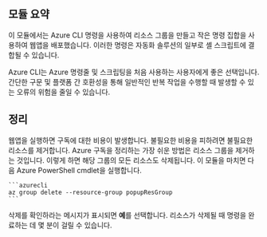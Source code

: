 ## <a name="module-summary"></a>모듈 요약
이 모듈에서는 Azure CLI 명령을 사용하여 리소스 그룹을 만들고 작은 명령 집합을 사용하여 웹앱을 배포했습니다. 이러한 명령은 자동화 솔루션의 일부로 셸 스크립트에 결합될 수 있습니다.

Azure CLI는 Azure 명령줄 및 스크립팅을 처음 사용하는 사용자에게 좋은 선택입니다. 간단한 구문 및 플랫폼 간 호환성을 통해 일반적인 반복 작업을 수행할 때 발생할 수 있는 오류의 위험을 줄일 수 있습니다.

## <a name="cleanup"></a>정리
웹앱을 실행하면 구독에 대한 비용이 발생합니다. 불필요한 비용을 피하려면 불필요한 리소스를 제거합니다. Azure 구독을 정리하는 가장 쉬운 방법은 리소스 그룹을 제거하는 것입니다. 이렇게 하면 해당 그룹의 모든 리소스도 삭제됩니다. 이 모듈을 마치면 다음 Azure PowerShell cmdlet을 실행합니다.

    ```azurecli
    az group delete --resource-group popupResGroup
    ```

삭제를 확인하라는 메시지가 표시되면 **예**를 선택합니다. 리소스가 삭제될 때 명령을 완료하는 데 몇 분이 걸릴 수 있습니다. 